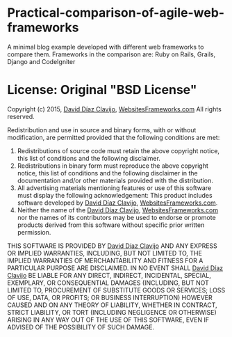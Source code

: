 Practical-comparison-of-agile-web-frameworks
============================================

A minimal blog example developed with different web frameworks to compare them. Frameworks in the comparison are: Ruby on Rails, Grails, Django and CodeIgniter 

License: Original "BSD License"
===============================

Copyright (c) 2015, [David Díaz Clavijo](diazclavijo.com), [WebsitesFrameworks.com](blog.websitesframeworks.com)
All rights reserved.

Redistribution and use in source and binary forms, with or without
modification, are permitted provided that the following conditions are met:

1. Redistributions of source code must retain the above copyright
   notice, this list of conditions and the following disclaimer.
2. Redistributions in binary form must reproduce the above copyright
   notice, this list of conditions and the following disclaimer in the
   documentation and/or other materials provided with the distribution.
3. All advertising materials mentioning features or use of this software
   must display the following acknowledgement:
   This product includes software developed by [David Díaz Clavijo](diazclavijo.com), [WebsitesFrameworks.com](blog.websitesframeworks.com).
4. Neither the name of the [David Díaz Clavijo](diazclavijo.com), [WebsitesFrameworks.com](blog.websitesframeworks.com) nor the
   names of its contributors may be used to endorse or promote products
   derived from this software without specific prior written permission.

THIS SOFTWARE IS PROVIDED BY [David Díaz Clavijo](diazclavijo.com) AND ANY
EXPRESS OR IMPLIED WARRANTIES, INCLUDING, BUT NOT LIMITED TO, THE IMPLIED
WARRANTIES OF MERCHANTABILITY AND FITNESS FOR A PARTICULAR PURPOSE ARE
DISCLAIMED. IN NO EVENT SHALL [David Díaz Clavijo](diazclavijo.com) BE LIABLE FOR ANY
DIRECT, INDIRECT, INCIDENTAL, SPECIAL, EXEMPLARY, OR CONSEQUENTIAL DAMAGES
(INCLUDING, BUT NOT LIMITED TO, PROCUREMENT OF SUBSTITUTE GOODS OR SERVICES;
LOSS OF USE, DATA, OR PROFITS; OR BUSINESS INTERRUPTION) HOWEVER CAUSED AND
ON ANY THEORY OF LIABILITY, WHETHER IN CONTRACT, STRICT LIABILITY, OR TORT
(INCLUDING NEGLIGENCE OR OTHERWISE) ARISING IN ANY WAY OUT OF THE USE OF THIS
SOFTWARE, EVEN IF ADVISED OF THE POSSIBILITY OF SUCH DAMAGE.
